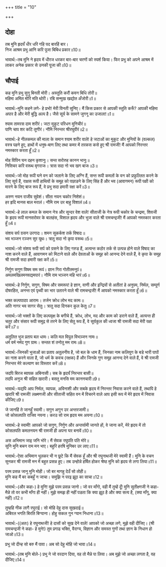 +++
title = "10"

+++
## दोहा
तब मुनि हृदयँ धीर धरि गहि पद बारहिं बार।  
निज आश्रम प्रभु आनि करि पूजा बिबिध प्रकार॥10॥  

भावार्थ:-तब मुनि ने हृदय में धीरज धरकर बार-बार चरणों को स्पर्श किया। फिर प्रभु को अपने आश्रम में लाकर अनेक प्रकार से उनकी पूजा की॥10॥  



<div class="audioEmbed"  caption="AIR-वाचनम्" src="https://archive
.org/download/rAmcharitmAnas-AIR/EPI-247.mp3"></div>

## चौपाई
कह मुनि प्रभु सुनु बिनती मोरी। अस्तुति करौं कवन बिधि तोरी॥  
महिमा अमित मोरि मति थोरी। रबि सन्मुख खद्योत अँजोरी॥1॥  

भावार्थ:-मुनि कहने लगे- हे प्रभो! मेरी विनती सुनिए। मैं किस प्रकार से आपकी स्तुति करूँ? आपकी महिमा अपार है और मेरी बुद्धि अल्प है। जैसे सूर्य के सामने जुगनू का उजाला!॥1॥  

श्याम तामरस दाम शरीरं। जटा मुकुट परिधन मुनिचीरं॥  
पाणि चाप शर कटि तूणीरं। नौमि निरन्तर श्रीरघुवीरं॥2॥  

भावार्थ:-हे नीलकमल की माला के समान श्याम शरीर वाले! हे जटाओं का मुकुट और मुनियों के (वल्कल) वस्त्र पहने हुए, हाथों में धनुष-बाण लिए तथा कमर में तरकस कसे हुए श्री रामजी! मैं आपको निरन्तर नमस्कार करता हूँ॥2॥  

मोह विपिन घन दहन कृशानुः। सन्त सरोरुह कानन भानुः॥  
निसिचर करि वरूथ मृगराजः। त्रास सदा नो भव खग बाजः॥3॥  

भावार्थ:-जो मोह रूपी घने वन को जलाने के लिए अग्नि हैं, सन्त रूपी कमलों के वन को प्रफुल्लित करने के लिए सूर्य हैं, राक्षस रूपी हाथियों के समूह को पछाडने के लिए सिंह हैं और भव (आवागमन) रूपी पक्षी को मारने के लिए बाज रूप हैं, वे प्रभु सदा हमारी रक्षा करें॥3॥  

अरुण नयन राजीव सुवेशं। सीता नयन चकोर निशेशं॥  
हर हृदि मानस बाल मरालं। नौमि राम उर बाहु विशालं॥4॥  

भावार्थ:-हे लाल कमल के समान नेत्र और सुन्दर वेश वाले! सीताजी के नेत्र रूपी चकोर के चन्द्रमा, शिवजी के हृदय रूपी मानसरोवर के बालहंस, विशाल हृदय और भुजा वाले श्री रामचन्द्रजी! मैं आपको नमस्कार करता हूँ॥4॥  

संशय सर्प ग्रसन उरगादः। शमन सुकर्कश तर्क विषादः॥  
भव भञ्जन रञ्जन सुर यूथः। त्रातु सदा नो कृपा वरूथः॥5॥  

भावार्थ:-जो संशय रूपी सर्प को ग्रसने के लिए गरुड हैं, अत्यन्त कठोर तर्क से उत्पन्न होने वाले विषाद का नाश करने वाले हैं, आवागमन को मिटाने वाले और देवताओं के समूह को आनन्द देने वाले हैं, वे कृपा के समूह श्री रामजी सदा हमारी रक्षा करें॥5॥  

निर्गुण सगुण विषम सम रूपं। ज्ञान गिरा गोतीतमनूपं॥  
अमलमखिलमनवद्यमपारं। नौमि राम भञ्जन महि भारं॥6॥  

भावार्थ:-हे निर्गुण, सगुण, विषम और समरूप! हे ज्ञान, वाणी और इन्द्रियों से अतीत! हे अनुपम, निर्मल, सम्पूर्ण दोषरहित, अनन्त एवं पृथ्वी का भार उतारने वाले श्री रामचन्द्रजी! मैं आपको नमस्कार करता हूँ॥6॥  

भक्त कल्पपादप आरामः। तर्जन क्रोध लोभ मद कामः॥  
अति नागर भव सागर सेतुः। त्रातु सदा दिनकर कुल केतुः॥7॥  

भावार्थ:-जो भक्तों के लिए कल्पवृक्ष के बगीचे हैं, क्रोध, लोभ, मद और काम को डराने वाले हैं, अत्यन्त ही चतुर और संसार रूपी समुद्र से तरने के लिए सेतु रूप हैं, वे सूर्यकुल की ध्वजा श्री रामजी सदा मेरी रक्षा करें॥7॥  

अतुलित भुज प्रताप बल धामः। कलि मल विपुल विभञ्जन नामः॥  
धर्म वर्म नर्मद गुण ग्रामः। सन्तत शं तनोतु मम रामः॥8॥  

भावार्थ:-जिनकी भुजाओं का प्रताप अतुलनीय है, जो बल के धाम हैं, जिनका नाम कलियुग के बडे भारी पापों का नाश करने वाला है, जो धर्म के कवच (रक्षक) हैं और जिनके गुण समूह आनन्द देने वाले हैं, वे श्री रामजी निरन्तर मेरे कल्याण का विस्तार करें॥8॥  

जदपि बिरज ब्यापक अबिनासी। सब के हृदयँ निरन्तर बासी॥  
तदपि अनुज श्री सहित खरारी। बसतु मनसि मम काननचारी॥9॥  

भावार्थ:-यद्यपि आप निर्मल, व्यापक, अविनाशी और सबके हृदय में निरन्तर निवास करने वाले हैं, तथापि हे खरारि श्री रामजी! लक्ष्मणजी और सीताजी सहित वन में विचरने वाले आप इसी रूप में मेरे हृदय में निवास कीजिए॥9॥  

जे जानहिं ते जानहुँ स्वामी। सगुन अगुन उर अन्तरजामी॥  
जो कोसलपति राजिव नयना। करउ सो राम हृदय मम अयना॥10॥  

भावार्थ:-हे स्वामी! आपको जो सगुण, निर्गुण और अन्तर्यामी जानते हों, वे जाना करें, मेरे हृदय में तो कोसलपति कमलनयन श्री रामजी ही अपना घर बनावें॥10॥  

अस अभिमान जाइ जनि भोरे। मैं सेवक रघुपति पति मोरे॥  
सुनि मुनि बचन राम मन भाए। बहुरि हरषि मुनिबर उर लाए॥11॥  

भावार्थ:-ऐसा अभिमान भूलकर भी न छूटे कि मैं सेवक हूँ और श्री रघुनाथजी मेरे स्वामी हैं। मुनि के वचन सुनकर श्री रामजी मन में बहुत प्रसन्न हुए। तब उन्होन्ने हर्षित होकर श्रेष्ठ मुनि को हृदय से लगा लिया॥11॥  

परम प्रसन्न जानु मुनि मोही। जो बर मागहु देउँ सो तोही॥  
मुनि कह मैं बर कबहुँ न जाचा। समुझि न परइ झूठ का साचा॥12॥  

भावार्थ:-(और कहा-) हे मुनि! मुझे परम प्रसन्न जानो। जो वर माँगो, वही मैं तुम्हें दूँ! मुनि सुतीक्ष्णजी ने कहा- मैन्ने तो वर कभी माँगा ही नहीं। मुझे समझ ही नहीं पडता कि क्या झूठ है और क्या सत्य है, (क्या माँगू, क्या नहीं)॥12॥  

तुम्हहि नीक लागै रघुराई। सो मोहि देहु दास सुखदाई॥  
अबिरल भगति बिरति बिग्याना। होहु सकल गुन ग्यान निधाना॥13॥  

भावार्थ:-((अतः) हे रघुनाथजी! हे दासों को सुख देने वाले! आपको जो अच्छा लगे, मुझे वही दीजिए। (श्री रामचन्द्रजी ने कहा- हे मुने!) तुम प्रगाढ भक्ति, वैराग्य, विज्ञान और समस्त गुणों तथा ज्ञान के निधान हो जाओ॥13॥  

प्रभु जो दीन्ह सो बरु मैं पावा। अब सो देहु मोहि जो भावा॥14॥  

भावार्थ:-(तब मुनि बोले-) प्रभु ने जो वरदान दिया, वह तो मैन्ने पा लिया। अब मुझे जो अच्छा लगता है, वह दीजिए॥14॥  

